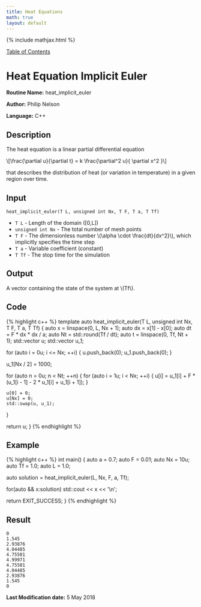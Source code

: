 ```yaml
---
title: Heat Equations
math: true
layout: default
---
```


{% include mathjax.html %}

<a href="https://philipnelson5.github.io/MATH5620/SoftwareManual"> Table of Contents </a>
# Heat Equation Implicit Euler

**Routine Name:** heat_implicit_euler

**Author:** Philip Nelson

**Language:** C++

## Description

The heat equation is a linear partial differential equation

\\[\frac{\partial u}{\partial t}  = k \frac{\partial^2 u}{ \partial x^2 }\\]

that describes the distribution of heat (or variation in temperature) in a given region over time.

## Input
`heat_implicit_euler(T L, unsigned int Nx, T F, T a, T Tf)`

* `T L` - Length of the domain ([0,L])
* `unsigned int Nx` - The total number of mesh points
* `T F` - The dimensionless number \\(\alpha \cdot \frac{dt}{dx^2}\\), which implicitly specifies the time step
* `T a` - Variable coefficient (constant)
* `T Tf` - The stop time for the simulation

## Output

A vector containing the state of the system at \\(Tf\\).

## Code
{% highlight c++ %}
template <typename T>
auto heat_implicit_euler(T L, unsigned int Nx, T F, T a, T Tf)
{
  auto x = linspace<double>(0, L, Nx + 1);
  auto dx = x[1] - x[0];
  auto dt = F * dx * dx / a;
  auto Nt = std::round(Tf / dt);
  auto t = linspace<double>(0, Tf, Nt + 1);
  std::vector<T> u;
  std::vector<T> u_1;

  for (auto i = 0u; i <= Nx; ++i)
  {
    u.push_back(0);
    u_1.push_back(0);
  }

  u_1[Nx / 2] = 1000;

  for (auto n = 0u; n < Nt; ++n)
  {
    for (auto i = 1u; i < Nx; ++i)
    {
      u[i] = u_1[i] + F * (u_1[i - 1] - 2 * u_1[i] + u_1[i + 1]);
    }

    u[0] = 0;
    u[Nx] = 0;
    std::swap(u, u_1);
  }

  return u;
}
{% endhighlight %}

## Example
{% highlight c++ %}
int main()
{
  auto a = 0.7;
  auto F = 0.01;
  auto Nx = 10u;
  auto Tf = 1.0;
  auto L = 1.0;

  auto solution = heat_implicit_euler<double>(L, Nx, F, a, Tf);

  for(auto && x:solution)
    std::cout << x << '\n';

  return EXIT_SUCCESS;
}
{% endhighlight %}

## Result
```
0
1.545
2.93876
4.04485
4.75501
4.99971
4.75501
4.04485
2.93876
1.545
0
```

**Last Modification date:** 5 May 2018
